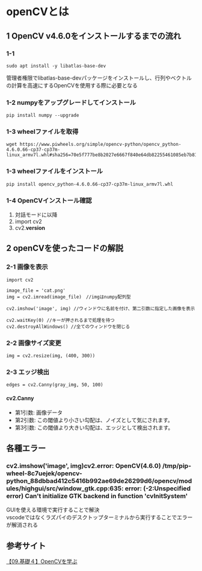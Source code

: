 # openCVとは

## 1 OpenCV v4.6.0をインストールするまでの流れ

### 1-1
```
sudo apt install -y libatlas-base-dev
```

管理者権限でlibatlas-base-devパッケージをインストールし、行列やベクトルの計算を高速にするOpenCVを使用する際に必要となる

### 1-2 numpyをアップグレードしてインストール

```
pip install numpy --upgrade
```

### 1-3  wheelファイルを取得
```
wget https://www.piwheels.org/simple/opencv-python/opencv_python-4.6.0.66-cp37-cp37m-linux_armv7l.whl#sha256=70e5f777be8b2027e6667f840e64db82255461085eb7b81b5052416925ed3038
```

### 1-3 wheelファイルをインストール

```
pip install opencv_python-4.6.0.66-cp37-cp37m-linux_armv7l.whl
 ```

### 1-4 OpenCVインストール確認

1. 対話モードに以降
1. import cv2
1. cv2.__version__ 

## 2 openCVを使ったコードの解説

### 2-1 画像を表示
```
import cv2

image_file = 'cat.png'
img = cv2.imread(image_file)　//imgはnumpy配列型

cv2.imshow('image', img) //ウィンドウに名前を付け、第二引数に指定した画像を表示

cv2.waitKey(0) //キーが押されるまで処理を待つ
cv2.destroyAllWindows() //全てのウィンドウを閉じる
```


### 2-2 画像サイズ変更
```
img = cv2.resize(img, (400, 300))
```


### 2-3 エッジ検出

```
edges = cv2.Canny(gray_img, 50, 100)
```

#### cv2.Canny
- 第1引数: 画像データ
- 第2引数: この閾値より小さい勾配は、ノイズとして気にされます。
- 第3引数: この閾値より大きい勾配は、エッジとして検出されます。


## 各種エラー

### cv2.imshow('image', img)cv2.error: OpenCV(4.6.0) /tmp/pip-wheel-8c7uejek/opencv-python_88dbbad412c5416b992ae69de26299d6/opencv/modules/highgui/src/window_gtk.cpp:635: error: (-2:Unspecified error) Can't initialize GTK backend in function 'cvInitSystem'

GUIを使える環境で実行することで解決  
    vscodeではなくラズパイのデスクトップターミナルから実行することでエラーが解消される


## 参考サイト

[【09.基礎４】OpenCVを学ぶ](https://jellyware.jp/kurage/movidius/c09_opencv.html)

